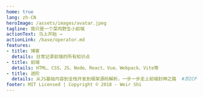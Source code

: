 ```yaml
---
home: true
lang: zh-CN
heroImage: /assets/images/avatar.jpeg
tagline: 我只是一个菜鸡野生小前端
actionText: 马上开始 →
actionLink: /base/operator.md
features:
- title: 博客
  details: 日常记录前端的所有知识点
- title: 前端
  details: HTML、CSS、JS、Node、React、Vue、Webpack、Vite等
- title: 进阶
  details: 从JS基础内容到全栈开发到框架源码解析，一步一步走上前端封神之路  #苏ICP备19022770号-1
footer: MIT Licensed | Copyright © 2018 - Weir Shi
---
```

